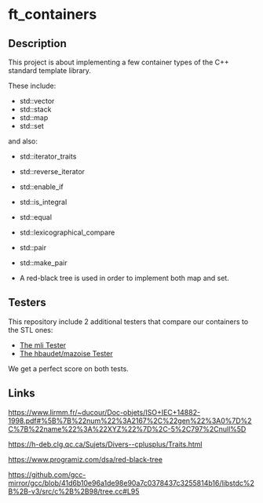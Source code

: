 # ft_containers

## Description
This project is about implementing a few container types of the C++ standard template library.<br />

These include:
* std::vector
* std::stack
* std::map
* std::set

and also:
* std::iterator_traits
* std::reverse_iterator
* std::enable_if
* std::is_integral
* std::equal
* std::lexicographical_compare
* std::pair
* std::make_pair

* A red-black tree is used in order to implement both map and set.

## Testers
This repository include 2 additional testers that compare our containers to the STL ones:
* [The mli Tester](https://github.com/mli42/containers_test)
* [The hbaudet/mazoise Tester](https://github.com/Mazoise/FT_CONTAINERS_TESTER)

We get a perfect score on both tests.

## Links
https://www.lirmm.fr/~ducour/Doc-objets/ISO+IEC+14882-1998.pdf#%5B%7B%22num%22%3A2167%2C%22gen%22%3A0%7D%2C%7B%22name%22%3A%22XYZ%22%7D%2C-5%2C797%2Cnull%5D<br />

https://h-deb.clg.qc.ca/Sujets/Divers--cplusplus/Traits.html<br />

https://www.programiz.com/dsa/red-black-tree<br />

https://github.com/gcc-mirror/gcc/blob/41d6b10e96a1de98e90a7c0378437c3255814b16/libstdc%2B%2B-v3/src/c%2B%2B98/tree.cc#L95
